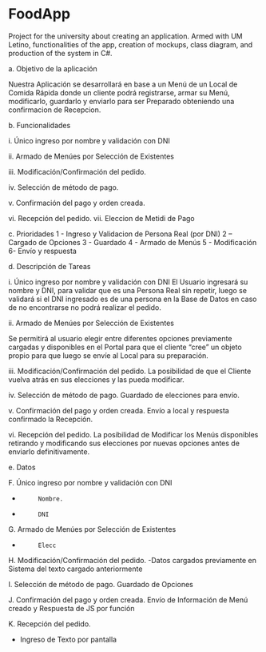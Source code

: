 # FoodApp
Project for the university about creating an application. Armed with UM Letino, functionalities of the app, creation of mockups, class diagram, and production of the system in C#.

 a.         Objetivo de la aplicación
 
Nuestra Aplicación se desarrollará en base a un Menú de un Local de Comida Rápida donde un cliente podrá registrarse, armar su Menú, modificarlo,  guardarlo y enviarlo para ser Preparado obteniendo una confirmacion de Recepcion.
 
b.          Funcionalidades
 
i.  	Único ingreso por nombre y validación con DNI
 
ii.  	Armado de Menúes por Selección de Existentes
 
iii.  	Modificación/Confirmación del pedido.
 
iv.  	Selección de método de pago.
 
v.         Confirmación del pago y orden creada.
 
vi.        Recepción del pedido.
vii. Eleccion de Metidi de Pago
 
 
c.   	Prioridades
1 - Ingreso y Validacion de Persona Real (por DNI)
2 – Cargado de Opciones
3 - Guardado
4 - Armado de Menús
5 - Modificación
6- Envío y respuesta
 
 
d.    Descripción de Tareas
 
i.                     Único ingreso por nombre y validación con DNI
El Usuario ingresará su nombre y DNI, para validar que es una Persona Real sin repetir, luego se validará si el DNI ingresado es de una persona en la Base de Datos en caso de no encontrarse no podrá realizar el pedido.
 
ii.                   Armado de Menúes por Selección de Existentes
 
Se permitirá al usuario elegir entre diferentes opciones previamente cargadas y disponibles en el Portal para que el cliente “cree” un objeto propio para que luego se envíe al Local para su preparación.
 
iii.                Modificación/Confirmación del pedido.
La posibilidad de que el Cliente vuelva atrás en sus elecciones y las pueda modificar.
            	

iv.                Selección de método de pago.
Guardado de elecciones para envío.
 
v.                   Confirmación del pago y orden creada.
Envío a local y respuesta confirmado la Recepción.
                                                                          	
vi.                  Recepción del pedido.
La posibilidad de Modificar los Menús disponibles retirando y modificando sus elecciones por nuevas opciones antes de enviarlo definitivamente.
 
 e.    Datos
 
F.        Único ingreso por nombre y validación con DNI
-          Nombre.
-          DNI

 
G.       Armado de Menúes por Selección de Existentes
 
-          Elecc
 
H.      Modificación/Confirmación del pedido.
-Datos cargados previamente en Sistema del texto cargado anteriormente
            	
I.         Selección de método de pago.
Guardado de Opciones
 
J.        Confirmación del pago y orden creada.
Envío de Información de Menú creado y Respuesta de JS por función
                                                                          	
K.        Recepción del pedido.
- Ingreso de Texto por pantalla
